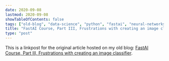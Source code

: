 ```yaml
---
date: 2020-09-08
lastmod: 2020-09-08
showTableOfContents: false
tags: ["old-blog", "data-science", "python", "fastai", "neural-networks", "image-classification"]
title: "FastAI Course, Part III, Frustrations with creating an image classifier"
type: "post"
---
```


This is a linkpost for the original article hosted on my old blog: [FastAI Course, Part III, Frustrations with creating an image classifier](https://lovkush-a.github.io/data%20science/neural%20network/python/2020/09/08/fastai3.html). 